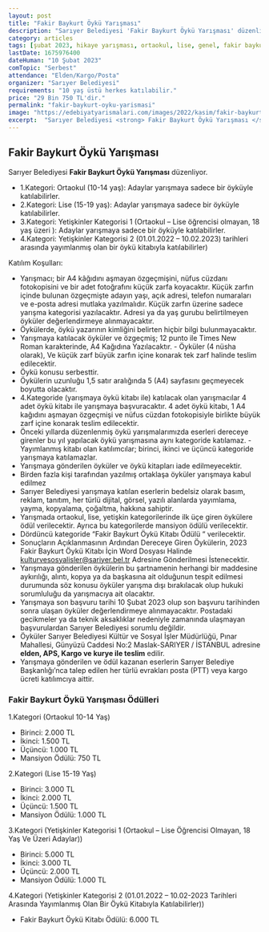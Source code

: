 ```yaml
---
layout: post
title: "Fakir Baykurt Öykü Yarışması"
description: "Sarıyer Belediyesi 'Fakir Baykurt Öykü Yarışması' düzenliyor."
category: articles
tags: [şubat 2023, hikaye yarışması, ortaokul, lise, genel, fakir baykurt]
lastDate: 1675976400
dateHuman: "10 Şubat 2023"
comTopic: "Serbest"
attendance: "Elden/Kargo/Posta"
organizer: "Sarıyer Belediyesi"
requirements: "10 yaş üstü herkes katılabilir."
price: "29 Bin 750 TL'dir."
permalink: "fakir-baykurt-oyku-yarismasi"
image: "https://edebiyatyarismalari.com/images/2022/kasim/fakir-baykurt-oyku-yarismasi.jpg"
excerpt:  "Sarıyer Belediyesi <strong> Fakir Baykurt Öykü Yarışması </strong> düzenliyor."
---
```


## Fakir Baykurt Öykü Yarışması
Sarıyer Belediyesi **Fakir Baykurt Öykü Yarışması** düzenliyor.  

- 1.Kategori: Ortaokul (10-14 yaş): Adaylar yarışmaya sadece bir öyküyle katılabilirler.
- 2.Kategori: Lise (15-19 yaş): Adaylar yarışmaya sadece bir öyküyle katılabilirler.
- 3.Kategori: Yetişkinler Kategorisi 1 (Ortaokul – Lise öğrencisi olmayan, 18 yaş üzeri ): Adaylar yarışmaya sadece bir öyküyle katılabilirler.
- 4.Kategori: Yetişkinler Kategorisi 2 (01.01.2022 – 10.02.2023) tarihleri arasında yayımlanmış olan bir öykü kitabıyla katılabilirler)

Katılım Koşulları:
- Yarışmacı; bir A4 kâğıdını aşmayan özgeçmişini, nüfus cüzdanı fotokopisini ve bir adet fotoğrafını küçük zarfa koyacaktır. Küçük zarfın içinde bulunan özgeçmişte adayın yaşı, açık adresi, telefon numaraları ve e-posta adresi mutlaka yazılmalıdır. Küçük zarfın üzerine sadece yarışma kategorisi yazılacaktır. Adresi ya da yaş gurubu belirtilmeyen öyküler değerlendirmeye alınmayacaktır.
- Öykülerde, öykü yazarının kimliğini belirten hiçbir bilgi bulunmayacaktır.
- Yarışmaya katılacak öyküler ve özgeçmiş; 12 punto ile Times New Roman karakterinde, A4 Kağıdına Yazılacaktır. - Öyküler (4 nüsha olarak), Ve küçük zarf büyük zarfın içine konarak tek zarf halinde teslim edilecektir.
- Öykü konusu serbesttir.
- Öykülerin uzunluğu 1,5 satır aralığında 5 (A4) sayfasını geçmeyecek boyutta olacaktır.
- 4.Kategoride (yarışmaya öykü kitabı ile) katılacak olan yarışmacılar 4 adet öykü kitabı ile yarışmaya başvuracaktır. 4 adet öykü kitabı, 1 A4 kağıdını aşmayan özgeçmişi ve nüfus cüzdan fotokopisiyle birlikte büyük zarf içine konarak teslim edilecektir.
- Önceki yıllarda düzenlenmiş öykü yarışmalarımızda eserleri dereceye girenler bu yıl yapılacak öykü yarışmasına aynı kategoride katılamaz.
-Yayımlanmış kitabı olan katılımcılar; birinci, ikinci ve üçüncü kategoride yarışmaya katılamazlar.
- Yarışmaya gönderilen öyküler ve öykü kitapları iade edilmeyecektir.
- Birden fazla kişi tarafından yazılmış ortaklaşa öyküler yarışmaya kabul edilmez
- Sarıyer Belediyesi yarışmaya katılan eserlerin bedelsiz olarak basım, reklam, tanıtım, her türlü dijital, görsel, yazılı alanlarda yayımlama, yayma, kopyalama, çoğaltma, hakkına sahiptir.
- Yarışmada ortaokul, lise, yetişkin kategorilerinde ilk üçe giren öykülere ödül verilecektir. Ayrıca bu kategorilerde mansiyon ödülü verilecektir.
- Dördüncü kategoride “Fakir Baykurt Öykü Kitabı Ödülü “ verilecektir.
- Sonuçların Açıklanmasının Ardından Dereceye Giren Öykülerin, 2023 Fakir Baykurt Öykü Kitabı İçin Word Dosyası Halinde kulturvesosyalisler@sariyer.bel.tr Adresine Gönderilmesi İstenecektir.
- Yarışmaya gönderilen öykülerin bu şartnamenin herhangi bir maddesine aykırılığı, alıntı, kopya ya da başkasına ait olduğunun tespit edilmesi durumunda söz konusu öyküler yarışma dışı bırakılacak olup hukuki sorumluluğu da yarışmacıya ait olacaktır.
- Yarışmaya son başvuru tarihi 10 Şubat 2023 olup son başvuru tarihinden sonra ulaşan öyküler değerlendirmeye alınmayacaktır. Postadaki gecikmeler ya da teknik aksaklıklar nedeniyle zamanında ulaşmayan başvurulardan Sarıyer Belediyesi sorumlu değildir.
- Öyküler Sarıyer Belediyesi Kültür ve Sosyal İşler Müdürlüğü, Pınar Mahallesi, Günyüzü Caddesi No:2 Maslak-SARIYER / İSTANBUL adresine **elden, APS, Kargo ve kurye ile teslim** edilir.
- Yarışmaya gönderilen ve ödül kazanan eserlerin Sarıyer Belediye Başkanlığı’nca talep edilen her türlü evrakları posta (PTT) veya kargo ücreti katılımcıya aittir.


### Fakir Baykurt Öykü Yarışması Ödülleri
1.Kategori (Ortaokul 10-14 Yaş)
- Birinci: 2.000 TL
- İkinci: 1.500 TL
- Üçüncü: 1.000 TL
- Mansiyon Ödülü: 750 TL

2.Kategori (Lise 15-19 Yaş)
- Birinci: 3.000 TL
- İkinci: 2.000 TL
- Üçüncü: 1.500 TL
- Mansiyon Ödülü: 1.000 TL

3.Kategori (Yetişkinler Kategorisi 1 (Ortaokul – Lise Öğrencisi Olmayan, 18 Yaş Ve Üzeri Adaylar))
- Birinci: 5.000 TL
- İkinci: 3.000 TL
- Üçüncü: 2.000 TL
- Mansiyon Ödülü: 1.000 TL

4.Kategori  (Yetişkinler Kategorisi 2 (01.01.2022 – 10.02-2023 Tarihleri Arasında Yayımlanmış Olan Bir Öykü Kitabıyla Katılabilirler))
- Fakir Baykurt Öykü Kitabı Ödülü: 6.000 TL
